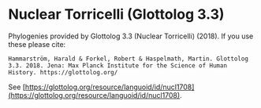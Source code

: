 # Nuclear Torricelli (Glottolog 3.3)

Phylogenies provided by Glottolog 3.3 (Nuclear Torricelli) (2018). If you use these please cite:

```
Hammarström, Harald & Forkel, Robert & Haspelmath, Martin. Glottolog 3.3. 2018. Jena: Max Planck Institute for the Science of Human History. https://glottolog.org/
```

See  [https://glottolog.org/resource/languoid/id/nucl1708](https://glottolog.org/resource/languoid/id/nucl1708).

